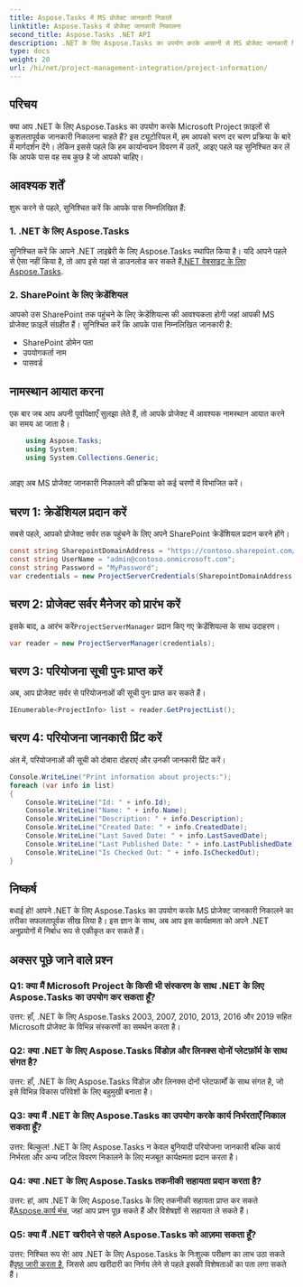 ```yaml
---
title: Aspose.Tasks में MS प्रोजेक्ट जानकारी निकालें
linktitle: Aspose.Tasks में प्रोजेक्ट जानकारी निकालना
second_title: Aspose.Tasks .NET API
description: .NET के लिए Aspose.Tasks का उपयोग करके आसानी से MS प्रोजेक्ट जानकारी निकालने का तरीका जानें। हमारे व्यापक ट्यूटोरियल में गोता लगाएँ।
type: docs
weight: 20
url: /hi/net/project-management-integration/project-information/
---
```

## परिचय
क्या आप .NET के लिए Aspose.Tasks का उपयोग करके Microsoft Project फ़ाइलों से कुशलतापूर्वक जानकारी निकालना चाहते हैं? इस ट्यूटोरियल में, हम आपको चरण दर चरण प्रक्रिया के बारे में मार्गदर्शन देंगे। लेकिन इससे पहले कि हम कार्यान्वयन विवरण में उतरें, आइए पहले यह सुनिश्चित कर लें कि आपके पास वह सब कुछ है जो आपको चाहिए।
## आवश्यक शर्तें
शुरू करने से पहले, सुनिश्चित करें कि आपके पास निम्नलिखित हैं:
### 1. .NET के लिए Aspose.Tasks
 सुनिश्चित करें कि आपने .NET लाइब्रेरी के लिए Aspose.Tasks स्थापित किया है। यदि आपने पहले से ऐसा नहीं किया है, तो आप इसे यहां से डाउनलोड कर सकते हैं[.NET वेबसाइट के लिए Aspose.Tasks](https://releases.aspose.com/tasks/net/).
### 2. SharePoint के लिए क्रेडेंशियल
आपको उस SharePoint तक पहुंचने के लिए क्रेडेंशियल्स की आवश्यकता होगी जहां आपकी MS प्रोजेक्ट फ़ाइलें संग्रहीत हैं। सुनिश्चित करें कि आपके पास निम्नलिखित जानकारी है:
- SharePoint डोमेन पता
- उपयोगकर्ता नाम
- पासवर्ड
## नामस्थान आयात करना
एक बार जब आप अपनी पूर्वापेक्षाएँ सुलझा लेते हैं, तो आपके प्रोजेक्ट में आवश्यक नामस्थान आयात करने का समय आ जाता है।
```csharp
    using Aspose.Tasks;
    using System;
    using System.Collections.Generic;
    
```
आइए अब MS प्रोजेक्ट जानकारी निकालने की प्रक्रिया को कई चरणों में विभाजित करें।
## चरण 1: क्रेडेंशियल प्रदान करें
सबसे पहले, आपको प्रोजेक्ट सर्वर तक पहुंचने के लिए अपने SharePoint क्रेडेंशियल प्रदान करने होंगे।
```csharp
const string SharepointDomainAddress = "https://contoso.sharepoint.com/sites/pwa";
const string UserName = "admin@contoso.onmicrosoft.com";
const string Password = "MyPassword";
var credentials = new ProjectServerCredentials(SharepointDomainAddress, UserName, Password);
```
## चरण 2: प्रोजेक्ट सर्वर मैनेजर को प्रारंभ करें
 इसके बाद, a आरंभ करें`ProjectServerManager` प्रदान किए गए क्रेडेंशियल्स के साथ उदाहरण।
```csharp
var reader = new ProjectServerManager(credentials);
```
## चरण 3: परियोजना सूची पुनः प्राप्त करें
अब, आप प्रोजेक्ट सर्वर से परियोजनाओं की सूची पुनः प्राप्त कर सकते हैं।
```csharp
IEnumerable<ProjectInfo> list = reader.GetProjectList();
```
## चरण 4: परियोजना जानकारी प्रिंट करें
अंत में, परियोजनाओं की सूची को दोबारा दोहराएं और उनकी जानकारी प्रिंट करें।
```csharp
Console.WriteLine("Print information about projects:");
foreach (var info in list)
{
    Console.WriteLine("Id: " + info.Id);
    Console.WriteLine("Name: " + info.Name);
    Console.WriteLine("Description: " + info.Description);
    Console.WriteLine("Created Date: " + info.CreatedDate);
    Console.WriteLine("Last Saved Date: " + info.LastSavedDate);
    Console.WriteLine("Last Published Date: " + info.LastPublishedDate);
    Console.WriteLine("Is Checked Out: " + info.IsCheckedOut);
}
```
## निष्कर्ष
बधाई हो! आपने .NET के लिए Aspose.Tasks का उपयोग करके MS प्रोजेक्ट जानकारी निकालने का तरीका सफलतापूर्वक सीख लिया है। इस ज्ञान के साथ, अब आप इस कार्यक्षमता को अपने .NET अनुप्रयोगों में निर्बाध रूप से एकीकृत कर सकते हैं।
## अक्सर पूछे जाने वाले प्रश्न
### Q1: क्या मैं Microsoft Project के किसी भी संस्करण के साथ .NET के लिए Aspose.Tasks का उपयोग कर सकता हूँ?
उत्तर: हाँ, .NET के लिए Aspose.Tasks 2003, 2007, 2010, 2013, 2016 और 2019 सहित Microsoft प्रोजेक्ट के विभिन्न संस्करणों का समर्थन करता है।
### Q2: क्या .NET के लिए Aspose.Tasks विंडोज़ और लिनक्स दोनों प्लेटफ़ॉर्म के साथ संगत है?
उत्तर: हाँ, .NET के लिए Aspose.Tasks विंडोज़ और लिनक्स दोनों प्लेटफार्मों के साथ संगत है, जो इसे विभिन्न विकास परिवेशों के लिए बहुमुखी बनाता है।
### Q3: क्या मैं .NET के लिए Aspose.Tasks का उपयोग करके कार्य निर्भरताएँ निकाल सकता हूँ?
उत्तर: बिल्कुल! .NET के लिए Aspose.Tasks न केवल बुनियादी परियोजना जानकारी बल्कि कार्य निर्भरता और अन्य जटिल विवरण निकालने के लिए मजबूत कार्यक्षमता प्रदान करता है।
### Q4: क्या .NET के लिए Aspose.Tasks तकनीकी सहायता प्रदान करता है?
 उत्तर: हां, आप .NET के लिए Aspose.Tasks के लिए तकनीकी सहायता प्राप्त कर सकते हैं[Aspose.कार्य मंच](https://forum.aspose.com/c/tasks/15), जहां आप प्रश्न पूछ सकते हैं और विशेषज्ञों से सहायता ले सकते हैं।
### Q5: क्या मैं .NET खरीदने से पहले Aspose.Tasks को आज़मा सकता हूँ?
 उत्तर: निश्चित रूप से! आप .NET के लिए Aspose.Tasks के निःशुल्क परीक्षण का लाभ उठा सकते हैं[पृष्ठ जारी करता है](https://releases.aspose.com/), जिससे आप खरीदारी का निर्णय लेने से पहले इसकी विशेषताओं का पता लगा सकते हैं।